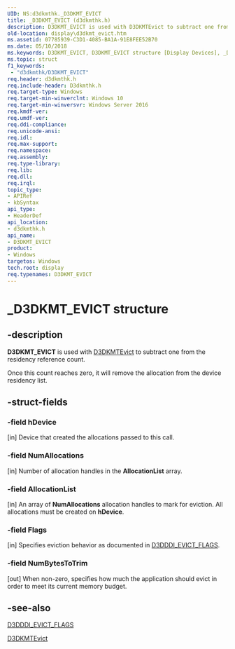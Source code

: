 ```yaml
---
UID: NS:d3dkmthk._D3DKMT_EVICT
title: _D3DKMT_EVICT (d3dkmthk.h)
description: D3DKMT_EVICT is used with D3DKMTEvict to subtract one from the residency reference count.
old-location: display\d3dkmt_evict.htm
ms.assetid: 07785939-C3D1-4085-BA1A-91E8FEE52B70
ms.date: 05/10/2018
ms.keywords: D3DKMT_EVICT, D3DKMT_EVICT structure [Display Devices], _D3DKMT_EVICT, d3dkmthk/D3DKMT_EVICT, display.d3dkmt_evict
ms.topic: struct
f1_keywords:
 - "d3dkmthk/D3DKMT_EVICT"
req.header: d3dkmthk.h
req.include-header: D3dkmthk.h
req.target-type: Windows
req.target-min-winverclnt: Windows 10
req.target-min-winversvr: Windows Server 2016
req.kmdf-ver: 
req.umdf-ver: 
req.ddi-compliance: 
req.unicode-ansi: 
req.idl: 
req.max-support: 
req.namespace: 
req.assembly: 
req.type-library: 
req.lib: 
req.dll: 
req.irql: 
topic_type:
- APIRef
- kbSyntax
api_type:
- HeaderDef
api_location:
- d3dkmthk.h
api_name:
- D3DKMT_EVICT
product:
- Windows
targetos: Windows
tech.root: display
req.typenames: D3DKMT_EVICT
---
```


# _D3DKMT_EVICT structure


## -description


<b>D3DKMT_EVICT</b> is used with <a href="https://docs.microsoft.com/windows-hardware/drivers/ddi/content/d3dkmthk/nf-d3dkmthk-d3dkmtevict">D3DKMTEvict</a> to subtract one from the residency reference count.

Once this count reaches zero, it will remove the allocation from the device residency list.
  


## -struct-fields




### -field hDevice

[in] Device that created the allocations passed to this call.


### -field NumAllocations

[in] Number of allocation handles in the <b>AllocationList</b> array.


### -field AllocationList

[in] An array of <b>NumAllocations</b> allocation handles to mark for eviction. All allocations must be created on <b>hDevice</b>.


### -field Flags

[in] Specifies eviction behavior as documented in <a href="https://docs.microsoft.com/windows-hardware/drivers/ddi/content/d3dukmdt/ns-d3dukmdt-d3dddi_evict_flags">D3DDDI_EVICT_FLAGS</a>. 


### -field NumBytesToTrim

[out] When non-zero, specifies how much the application should evict in order to meet its current memory budget.


## -see-also




<a href="https://docs.microsoft.com/windows-hardware/drivers/ddi/content/d3dukmdt/ns-d3dukmdt-d3dddi_evict_flags">D3DDDI_EVICT_FLAGS</a>



<a href="https://docs.microsoft.com/windows-hardware/drivers/ddi/content/d3dkmthk/nf-d3dkmthk-d3dkmtevict">D3DKMTEvict</a>
 

 

